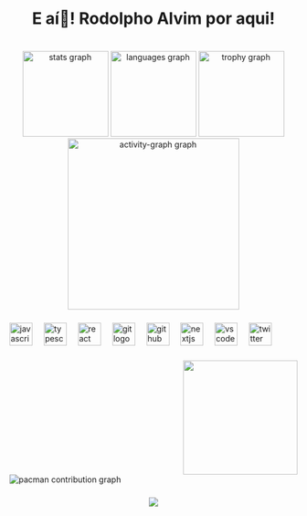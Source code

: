 <h1 align="center">E aí👋! Rodolpho Alvim por aqui!</h1>

###

<br clear="both">

<div align="center">
  <img src="https://github-readme-stats.vercel.app/api?username=Rodolpho-Alvim&hide_title=false&hide_rank=false&show_icons=true&include_all_commits=true&count_private=true&disable_animations=false&theme=dracula&locale=en&hide_border=false&order=1" height="150" alt="stats graph"  />
  <img src="https://github-readme-stats.vercel.app/api/top-langs?username=Rodolpho-Alvim&locale=pt-br&hide_title=false&layout=compact&card_width=320&langs_count=5&theme=dracula&hide_border=false&order=2" height="150" alt="languages graph"  />
  <img src="https://github-profile-trophy.vercel.app?username=Rodolpho-Alvim&theme=dracula&column=-1&row=1&margin-w=8&margin-h=8&no-bg=false&no-frame=false&order=4" height="150" alt="trophy graph"  />
  <img src="https://github-readme-activity-graph.vercel.app/graph?username=Rodolpho-Alvim&radius=16&theme=react&area=true&order=5" height="300" alt="activity-graph graph"  />
</div>

###

<div align="left">
  <img src="https://cdn.jsdelivr.net/gh/devicons/devicon/icons/javascript/javascript-original.svg" height="40" alt="javascript logo"  />
  <img width="12" />
  <img src="https://cdn.jsdelivr.net/gh/devicons/devicon/icons/typescript/typescript-original.svg" height="40" alt="typescript logo"  />
  <img width="12" />
  <img src="https://cdn.jsdelivr.net/gh/devicons/devicon/icons/react/react-original.svg" height="40" alt="react logo"  />
  <img width="12" />
  <img src="https://cdn.jsdelivr.net/gh/devicons/devicon/icons/git/git-original.svg" height="40" alt="git logo"  />
  <img width="12" />
  <img src="https://cdn.jsdelivr.net/gh/devicons/devicon/icons/github/github-original.svg" height="40" alt="github logo"  />
  <img width="12" />
  <img src="https://cdn.jsdelivr.net/gh/devicons/devicon/icons/nextjs/nextjs-original.svg" height="40" alt="nextjs logo"  />
  <img width="12" />
  <img src="https://cdn.jsdelivr.net/gh/devicons/devicon/icons/vscode/vscode-original.svg" height="40" alt="vscode logo"  />
  <img width="12" />
  <img src="https://cdn.jsdelivr.net/gh/devicons/devicon/icons/twitter/twitter-original.svg" height="40" alt="twitter logo"  />
</div>

###

<img align="right" height="200" src="https://user-images.githubusercontent.com/74038190/213910845-af37a709-8995-40d6-be59-724526e3c3d7.gif"  />

###

<br clear="both">

<picture>
  <source media="(prefers-color-scheme: dark)" srcset="https://raw.githubusercontent.com/Rodolpho-Alvim/Rodolpho-Alvim/output/pacman-contribution-graph-dark.svg">
  <source media="(prefers-color-scheme: light)" srcset="https://raw.githubusercontent.com/Rodolpho-Alvim/Rodolpho-Alvim/output/pacman-contribution-graph.svg">
  <img alt="pacman contribution graph" src="https://raw.githubusercontent.com/Rodolpho-Alvim/Rodolpho-Alvim/output/pacman-contribution-graph.svg">
</picture>

###

<div align="center">
  <img src="https://profile-counter.glitch.me/Rodolpho-Alvim/count.svg?"  />
</div>

###

